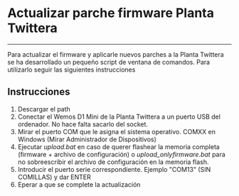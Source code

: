 # Actualizar parche firmware Planta Twittera
___

Para actualizar el firmware y aplicarle nuevos parches a la Planta Twittera se ha desarrollado un pequeño script de ventana de comandos. Para utilizarlo seguir las siguientes instrucciones

## Instrucciones
1. Descargar el path
2. Conectar el Wemos D1 Mini de la Planta Twittera a un puerto USB del ordenador. No hace falta sacarlo del socket.
3. Mirar el puerto COM que le asigna el sistema operativo. COMXX en Windows (Mirar Administrador de Dispositivos)
4. Ejecutar *upload.bat* en caso de querer flashear la memoria completa (firmware + archivo de configuración) o *upload_onlyfirmware.bat* para no sobreescribir el archivo de configuración en la memoria flash.
5. Introducir el puerto serie correspondiente. Ejemplo "COM13" (SIN COMILLAS) y dar ENTER
6. Eperar a que se complete la actualización
